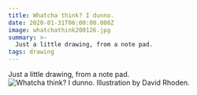 ```yaml
---
title: Whatcha think? I dunno.
date: 2020-01-31T06:00:00.000Z
image: whatchathink200126.jpg 
summary: >-
  Just a little drawing, from a note pad.
tags: drawing
---
```

  Just a little drawing, from a note pad.
![Whatcha think? I dunno. Illustration by David Rhoden.](/static/img/whatchathink200126.jpg)
